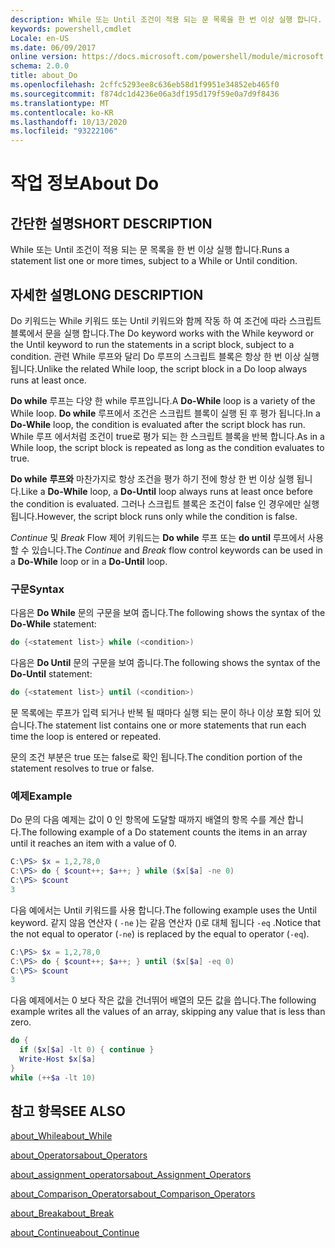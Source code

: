 ```yaml
---
description: While 또는 Until 조건이 적용 되는 문 목록을 한 번 이상 실행 합니다.
keywords: powershell,cmdlet
Locale: en-US
ms.date: 06/09/2017
online version: https://docs.microsoft.com/powershell/module/microsoft.powershell.core/about/about_do?view=powershell-7.1&WT.mc_id=ps-gethelp
schema: 2.0.0
title: about_Do
ms.openlocfilehash: 2cffc5293ee8c636eb58d1f9951e34852eb465f0
ms.sourcegitcommit: f874dc1d4236e06a3df195d179f59e0a7d9f8436
ms.translationtype: MT
ms.contentlocale: ko-KR
ms.lasthandoff: 10/13/2020
ms.locfileid: "93222106"
---
```

# <a name="about-do"></a><span data-ttu-id="2d71e-104">작업 정보</span><span class="sxs-lookup"><span data-stu-id="2d71e-104">About Do</span></span>

## <a name="short-description"></a><span data-ttu-id="2d71e-105">간단한 설명</span><span class="sxs-lookup"><span data-stu-id="2d71e-105">SHORT DESCRIPTION</span></span>
<span data-ttu-id="2d71e-106">While 또는 Until 조건이 적용 되는 문 목록을 한 번 이상 실행 합니다.</span><span class="sxs-lookup"><span data-stu-id="2d71e-106">Runs a statement list one or more times, subject to a While or Until condition.</span></span>

## <a name="long-description"></a><span data-ttu-id="2d71e-107">자세한 설명</span><span class="sxs-lookup"><span data-stu-id="2d71e-107">LONG DESCRIPTION</span></span>

<span data-ttu-id="2d71e-108">Do 키워드는 While 키워드 또는 Until 키워드와 함께 작동 하 여 조건에 따라 스크립트 블록에서 문을 실행 합니다.</span><span class="sxs-lookup"><span data-stu-id="2d71e-108">The Do keyword works with the While keyword or the Until keyword to run the statements in a script block, subject to a condition.</span></span> <span data-ttu-id="2d71e-109">관련 While 루프와 달리 Do 루프의 스크립트 블록은 항상 한 번 이상 실행 됩니다.</span><span class="sxs-lookup"><span data-stu-id="2d71e-109">Unlike the related While loop, the script block in a Do loop always runs at least once.</span></span>

<span data-ttu-id="2d71e-110">**Do while** 루프는 다양 한 while 루프입니다.</span><span class="sxs-lookup"><span data-stu-id="2d71e-110">A **Do-While** loop is a variety of the While loop.</span></span> <span data-ttu-id="2d71e-111">**Do while** 루프에서 조건은 스크립트 블록이 실행 된 후 평가 됩니다.</span><span class="sxs-lookup"><span data-stu-id="2d71e-111">In a **Do-While** loop, the condition is evaluated after the script block has run.</span></span> <span data-ttu-id="2d71e-112">While 루프 에서처럼 조건이 true로 평가 되는 한 스크립트 블록을 반복 합니다.</span><span class="sxs-lookup"><span data-stu-id="2d71e-112">As in a While loop, the script block is repeated as long as the condition evaluates to true.</span></span>

<span data-ttu-id="2d71e-113">**Do while** **루프와** 마찬가지로 항상 조건을 평가 하기 전에 항상 한 번 이상 실행 됩니다.</span><span class="sxs-lookup"><span data-stu-id="2d71e-113">Like a **Do-While** loop, a **Do-Until** loop always runs at least once before the condition is evaluated.</span></span> <span data-ttu-id="2d71e-114">그러나 스크립트 블록은 조건이 false 인 경우에만 실행 됩니다.</span><span class="sxs-lookup"><span data-stu-id="2d71e-114">However, the script block runs only while the condition is false.</span></span>

<span data-ttu-id="2d71e-115">*Continue* 및 *Break* Flow 제어 키워드는 **Do while** 루프 또는 **do until** 루프에서 사용할 수 있습니다.</span><span class="sxs-lookup"><span data-stu-id="2d71e-115">The *Continue* and *Break* flow control keywords can be used in a **Do-While** loop or in a **Do-Until** loop.</span></span>

### <a name="syntax"></a><span data-ttu-id="2d71e-116">구문</span><span class="sxs-lookup"><span data-stu-id="2d71e-116">Syntax</span></span>

<span data-ttu-id="2d71e-117">다음은 **Do While** 문의 구문을 보여 줍니다.</span><span class="sxs-lookup"><span data-stu-id="2d71e-117">The following shows the syntax of the **Do-While** statement:</span></span>

```powershell
do {<statement list>} while (<condition>)
```

<span data-ttu-id="2d71e-118">다음은 **Do Until** 문의 구문을 보여 줍니다.</span><span class="sxs-lookup"><span data-stu-id="2d71e-118">The following shows the syntax of the **Do-Until** statement:</span></span>

```powershell
do {<statement list>} until (<condition>)
```

<span data-ttu-id="2d71e-119">문 목록에는 루프가 입력 되거나 반복 될 때마다 실행 되는 문이 하나 이상 포함 되어 있습니다.</span><span class="sxs-lookup"><span data-stu-id="2d71e-119">The statement list contains one or more statements that run each time the loop is entered or repeated.</span></span>

<span data-ttu-id="2d71e-120">문의 조건 부분은 true 또는 false로 확인 됩니다.</span><span class="sxs-lookup"><span data-stu-id="2d71e-120">The condition portion of the statement resolves to true or false.</span></span>

### <a name="example"></a><span data-ttu-id="2d71e-121">예제</span><span class="sxs-lookup"><span data-stu-id="2d71e-121">Example</span></span>

<span data-ttu-id="2d71e-122">Do 문의 다음 예제는 값이 0 인 항목에 도달할 때까지 배열의 항목 수를 계산 합니다.</span><span class="sxs-lookup"><span data-stu-id="2d71e-122">The following example of a Do statement counts the items in an array until it reaches an item with a value of 0.</span></span>

```powershell
C:\PS> $x = 1,2,78,0
C:\PS> do { $count++; $a++; } while ($x[$a] -ne 0)
C:\PS> $count
3
```

<span data-ttu-id="2d71e-123">다음 예에서는 Until 키워드를 사용 합니다.</span><span class="sxs-lookup"><span data-stu-id="2d71e-123">The following example uses the Until keyword.</span></span> <span data-ttu-id="2d71e-124">같지 않음 연산자 ( `-ne` )는 같음 연산자 ()로 대체 됩니다 `-eq` .</span><span class="sxs-lookup"><span data-stu-id="2d71e-124">Notice that the not equal to operator (`-ne`) is replaced by the equal to operator (`-eq`).</span></span>

```powershell
C:\PS> $x = 1,2,78,0
C:\PS> do { $count++; $a++; } until ($x[$a] -eq 0)
C:\PS> $count
3
```

<span data-ttu-id="2d71e-125">다음 예제에서는 0 보다 작은 값을 건너뛰어 배열의 모든 값을 씁니다.</span><span class="sxs-lookup"><span data-stu-id="2d71e-125">The following example writes all the values of an array, skipping any value that is less than zero.</span></span>

```powershell
do {
  if ($x[$a] -lt 0) { continue }
  Write-Host $x[$a]
}
while (++$a -lt 10)
```

## <a name="see-also"></a><span data-ttu-id="2d71e-126">참고 항목</span><span class="sxs-lookup"><span data-stu-id="2d71e-126">SEE ALSO</span></span>

[<span data-ttu-id="2d71e-127">about_While</span><span class="sxs-lookup"><span data-stu-id="2d71e-127">about_While</span></span>](about_While.md)

[<span data-ttu-id="2d71e-128">about_Operators</span><span class="sxs-lookup"><span data-stu-id="2d71e-128">about_Operators</span></span>](about_Operators.md)

[<span data-ttu-id="2d71e-129">about_assignment_operators</span><span class="sxs-lookup"><span data-stu-id="2d71e-129">about_Assignment_Operators</span></span>](about_Assignment_Operators.md)

[<span data-ttu-id="2d71e-130">about_Comparison_Operators</span><span class="sxs-lookup"><span data-stu-id="2d71e-130">about_Comparison_Operators</span></span>](about_Comparison_Operators.md)

[<span data-ttu-id="2d71e-131">about_Break</span><span class="sxs-lookup"><span data-stu-id="2d71e-131">about_Break</span></span>](about_Break.md)

[<span data-ttu-id="2d71e-132">about_Continue</span><span class="sxs-lookup"><span data-stu-id="2d71e-132">about_Continue</span></span>](about_Continue.md)

